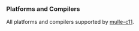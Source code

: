 ### Platforms and Compilers

All platforms and compilers supported by
[mulle-c11](//github.com/mulle-c/mulle-c11).

